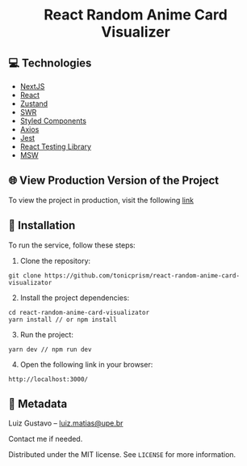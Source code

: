 <h1 align="center">React Random Anime Card Visualizer</h1>

## 💻 Technologies

- [NextJS](https://nextjs.org/)
- [React](https://reactjs.org/)
- [Zustand](https://github.com/pmndrs/zustand)
- [SWR](https://swr.vercel.app/)
- [Styled Components](https://styled-components.com/)
- [Axios](https://axios-http.com/docs/intro)
- [Jest](https://jestjs.io/)
- [React Testing Library](https://testing-library.com/)
- [MSW](https://mswjs.io/)

## 🌐 View Production Version of the Project

To view the project in production, visit the following [link](https://react-random-anime-card-visualizator.vercel.app/)

## 👷 Installation

To run the service, follow these steps:

1. Clone the repository:

```
git clone https://github.com/tonicprism/react-random-anime-card-visualizator
```

2. Install the project dependencies:

```
cd react-random-anime-card-visualizator
yarn install // or npm install
```

3. Run the project:

```
yarn dev // npm run dev
```

4. Open the following link in your browser:

```
http://localhost:3000/
```

## 🎉 Metadata

Luiz Gustavo – luiz.matias@upe.br<br>

Contact me if needed.

Distributed under the MIT license. See `LICENSE` for more information.
